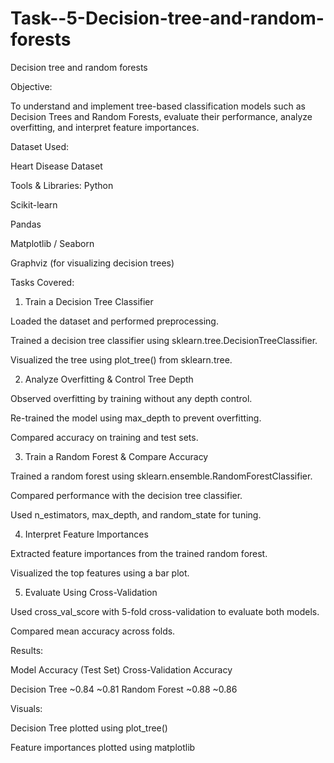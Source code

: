 # Task--5-Decision-tree-and-random-forests
 Decision tree and random forests



 Objective:

To understand and implement tree-based classification models such as Decision Trees and Random Forests, evaluate their performance, analyze overfitting, and interpret feature importances.



 Dataset Used:

Heart Disease Dataset



 Tools & Libraries:
Python

Scikit-learn

Pandas

Matplotlib / Seaborn

Graphviz (for visualizing decision trees)



Tasks Covered:

1. Train a Decision Tree Classifier

Loaded the dataset and performed preprocessing.

Trained a decision tree classifier using sklearn.tree.DecisionTreeClassifier.

Visualized the tree using plot_tree() from sklearn.tree.


 2. Analyze Overfitting & Control Tree Depth

Observed overfitting by training without any depth control.

Re-trained the model using max_depth to prevent overfitting.

Compared accuracy on training and test sets.


 3. Train a Random Forest & Compare Accuracy

Trained a random forest using sklearn.ensemble.RandomForestClassifier.

Compared performance with the decision tree classifier.

Used n_estimators, max_depth, and random_state for tuning.


 4. Interpret Feature Importances

Extracted feature importances from the trained random forest.

Visualized the top features using a bar plot.


 5. Evaluate Using Cross-Validation

Used cross_val_score with 5-fold cross-validation to evaluate both models.

Compared mean accuracy across folds.



Results:

Model	Accuracy (Test Set)	Cross-Validation Accuracy

Decision Tree	~0.84	~0.81
Random Forest	~0.88	~0.86






Visuals:

Decision Tree plotted using plot_tree()

Feature importances plotted using matplotlib




